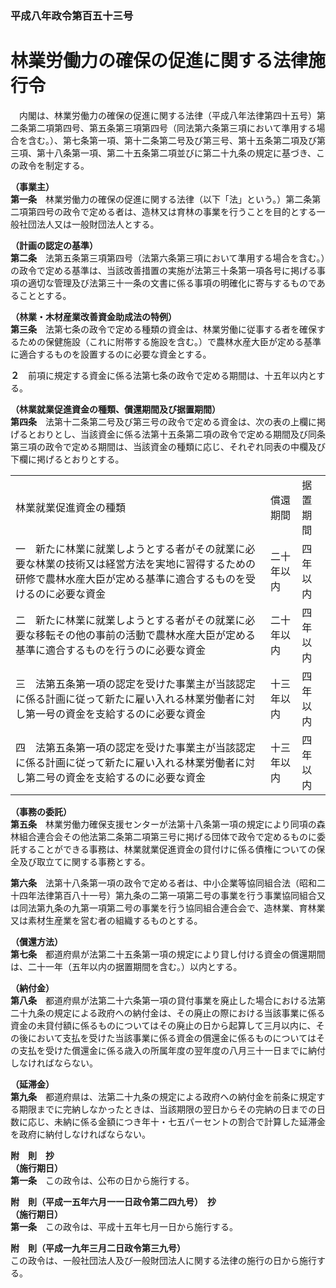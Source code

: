 ### 平成八年政令第百五十三号  
# 林業労働力の確保の促進に関する法律施行令  
　内閣は、林業労働力の確保の促進に関する法律（平成八年法律第四十五号）第二条第二項第四号、第五条第三項第四号（同法第六条第三項において準用する場合を含む。）、第七条第一項、第十二条第二号及び第三号、第十五条第二項及び第三項、第十八条第一項、第二十五条第二項並びに第二十九条の規定に基づき、この政令を制定する。  
  
**（事業主）**  
**第一条**　林業労働力の確保の促進に関する法律（以下「法」という。）第二条第二項第四号の政令で定める者は、造林又は育林の事業を行うことを目的とする一般社団法人又は一般財団法人とする。  
  
**（計画の認定の基準）**  
**第二条**　法第五条第三項第四号（法第六条第三項において準用する場合を含む。）の政令で定める基準は、当該改善措置の実施が法第三十条第一項各号に掲げる事項の適切な管理及び法第三十一条の文書に係る事項の明確化に寄与するものであることとする。  
  
**（林業・木材産業改善資金助成法の特例）**  
**第三条**　法第七条の政令で定める種類の資金は、林業労働に従事する者を確保するための保健施設（これに附帯する施設を含む。）で農林水産大臣が定める基準に適合するものを設置するのに必要な資金とする。  
  
**２**　前項に規定する資金に係る法第七条の政令で定める期間は、十五年以内とする。  
  
**（林業就業促進資金の種類、償還期間及び据置期間）**  
**第四条**　法第十二条第二号及び第三号の政令で定める資金は、次の表の上欄に掲げるとおりとし、当該資金に係る法第十五条第二項の政令で定める期間及び同条第三項の政令で定める期間は、当該資金の種類に応じ、それぞれ同表の中欄及び下欄に掲げるとおりとする。  

||||  
| --- | --- | --- |  
|林業就業促進資金の種類|償還期間|据置期間|  
|一　新たに林業に就業しようとする者がその就業に必要な林業の技術又は経営方法を実地に習得するための研修で農林水産大臣が定める基準に適合するものを受けるのに必要な資金|二十年以内|四年以内|  
|二　新たに林業に就業しようとする者がその就業に必要な移転その他の事前の活動で農林水産大臣が定める基準に適合するものを行うのに必要な資金|二十年以内|四年以内|  
|三　法第五条第一項の認定を受けた事業主が当該認定に係る計画に従って新たに雇い入れる林業労働者に対し第一号の資金を支給するのに必要な資金|十三年以内|四年以内|  
|四　法第五条第一項の認定を受けた事業主が当該認定に係る計画に従って新たに雇い入れる林業労働者に対し第二号の資金を支給するのに必要な資金|十三年以内|四年以内|  
  
  
**（事務の委託）**  
**第五条**　林業労働力確保支援センターが法第十八条第一項の規定により同項の森林組合連合会その他法第二条第二項第三号に掲げる団体で政令で定めるものに委託することができる事務は、林業就業促進資金の貸付けに係る債権についての保全及び取立てに関する事務とする。  
  
**第六条**　法第十八条第一項の政令で定める者は、中小企業等協同組合法（昭和二十四年法律第百八十一号）第九条の二第一項第二号の事業を行う事業協同組合又は同法第九条の九第一項第二号の事業を行う協同組合連合会で、造林業、育林業又は素材生産業を営む者の組織するものとする。  
  
**（償還方法）**  
**第七条**　都道府県が法第二十五条第一項の規定により貸し付ける資金の償還期間は、二十一年（五年以内の据置期間を含む。）以内とする。  
  
**（納付金）**  
**第八条**　都道府県が法第二十六条第一項の貸付事業を廃止した場合における法第二十九条の規定による政府への納付金は、その廃止の際における当該事業に係る資金の未貸付額に係るものについてはその廃止の日から起算して三月以内に、その後において支払を受けた当該事業に係る資金の償還金に係るものについてはその支払を受けた償還金に係る歳入の所属年度の翌年度の八月三十一日までに納付しなければならない。  
  
**（延滞金）**  
**第九条**　都道府県は、法第二十九条の規定による政府への納付金を前条に規定する期限までに完納しなかったときは、当該期限の翌日からその完納の日までの日数に応じ、未納に係る金額につき年十・七五パーセントの割合で計算した延滞金を政府に納付しなければならない。  
  
**附　則　抄**  
**（施行期日）**  
**第一条**　この政令は、公布の日から施行する。  
  
**附　則（平成一五年六月一一日政令第二四九号）　抄**  
**（施行期日）**  
**第一条**　この政令は、平成十五年七月一日から施行する。  
  
**附　則（平成一九年三月二日政令第三九号）**  
この政令は、一般社団法人及び一般財団法人に関する法律の施行の日から施行する。  
  
